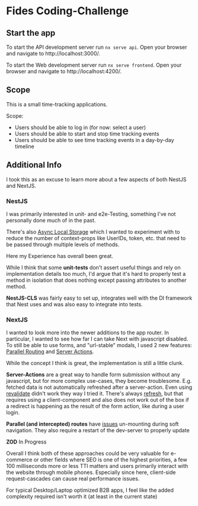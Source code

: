 # Fides Coding-Challenge

## Start the app 

To start the API development server run `nx serve api`. Open your browser and navigate to http://localhost:3000/.

To start the Web development server run `nx serve frontend`. Open your browser and navigate to http://localhost:4200/.

## Scope

This is a small time-tracking applications.

Scope:

  - Users should be able to log in (for now: select a user)
  - Users should be able to start and stop time tracking events
  - Users should be able to see time tracking events in a day-by-day timeline


## Additional Info

I took this as an excuse to learn more about a few aspects of both NestJS and NextJS.

### NestJS

I was primarily interested in unit- and e2e-Testing, something I've not personally done much of in the past.

There's also [Async Local Storage](https://github.com/Papooch/nestjs-cls) which I wanted to experiment with to reduce the number of context-props like UserIDs, token, etc. that need to be passed through multiple levels of methods.

Here my Experience has overall been great. 

While I think that some **unit-tests** don't assert useful things and rely on implementation 
details too much, I'd argue that it's hard to properly test a method in isolation that does nothing except passing attributes to another method. 

**NestJS-CLS** was fairly easy to set up, integrates well with the DI framework that Nest uses and was also easy to integrate into tests.


### NextJS

I wanted to look more into the newer additions to the app router. In particular, I wanted to see how far I can take Next with javascript disabled. To still be able to use forms, and "url-stable" modals, I used 2 new features: [Parallel Routing](https://github.com/vercel/next.js/issues/49662) and [Server Actions](https://nextjs.org/docs/app/building-your-application/data-fetching/server-actions). 

While the concept I think is great, the implementation is still a little clunk.

**Server-Actions** are a great way to handle form submission without any javascript, but for more complex use-cases, they become troublesome. E.g. fetched data is not automatically refreshed after a server-action. Even using [revalidate](https://nextjs.org/docs/app/building-your-application/data-fetching/revalidating) didn't work they way I tried it. There's always [refresh](https://nextjs.org/docs/app/api-reference/functions/use-router), but that requires using a client-component and also does not work out of the box if a redirect is happening as the result of the form action, like during a user login.

**Parallel (and intercepted) routes** have [issues](https://github.com/vercel/next.js/issues/49662) un-mounting during soft navigation. They also require a restart of the dev-server to properly update

**ZOD** In Progress

Overall I think both of these approaches could be very valuable for e-commerce or other fields where SEO is one of the highest priorities, a few 100 milliseconds more or less TTI matters and users primarily interact with the website through mobile phones. Especially since here, client-side request-cascades can cause real performance issues.

For typical Desktop/Laptop optimized B2B apps, I feel like the added complexity required isn't worth it (at least in the current state)